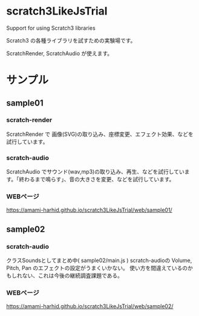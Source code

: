 # scratch3LikeJsTrial
Support for using Scratch3 libraries

Scratch3 の各種ライブラリを試すための実験場です。

ScratchRender, ScratchAudio が使えます。

# サンプル

## sample01

### scratch-render
ScratchRender で 画像(SVG)の取り込み、座標変更、エフェクト効果、などを試行しています。

### scratch-audio
ScratchAudio でサウンド(wav,mp3)の取り込み、再生、などを試行しています。「終わるまで鳴らす」、音の大きさを変更、などを試行しています。

### WEBページ
https://amami-harhid.github.io/scratch3LikeJsTrial/web/sample01/

## sample02

### scratch-audio
クラスSoundsとしてまとめ中( sample02/main.js )
scratch-audioの Volume, Pitch, Pan のエフェクトの設定がうまくいかない。
使い方を間違えているのかもしれない、これは今後の継続調査課題である。

### WEBページ
https://amami-harhid.github.io/scratch3LikeJsTrial/web/sample02/

